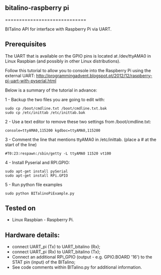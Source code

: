 ## bitalino-raspberry pi ##
=============================

BITalino API for interface with Raspberry Pi via UART.

## Prerequisites ##

The UART that is available on the GPIO pins is located at /dev/ttyAMA0 in Linux Raspbian (and possibly in other Linux distributions).

Follow this tutorial to allow you to console into the Raspberry Pi using the external UART:
http://programmingadvent.blogspot.pt/2012/12/raspberry-pi-uart-with-pyserial.html

Below is a summary of the tutorial in advance:

1 - Backup the two files you are going to edit with:

```
sudo cp /boot/cmdline.txt /boot/cmdline.txt.bak
sudo cp /etc/inittab /etc/inittab.bak
```

2 - Use a text editor to remove these two settings from /boot/cmdline.txt:

```
console=ttyAMA0,115200 kgdboc=ttyAMA0,115200
```

3 - Comment the line that mentions ttyAMA0 in /etc/inittab. (place a # at the start of the line)

```
#T0:23:respawn:/sbin/getty -L ttyAMA0 11520 vt100
```

4 - Install Pyserial and RPI.GPIO:

```
sudo apt-get install pySerial
sudo apt-get install RPi.GPIO
```

5 - Run python file examples

```
sudo python BITalinoPiExample.py
```

## Tested on ##
- Linux Raspbian - Raspberry Pi.

## Hardware details: ##
- connect UART_pi (Tx) to UART_bitalino (Rx);
- connect UART_pi (Rx) to UART_bitalino (Tx);
- Connect an additional RPi_GPIO (output - e.g. GPIO.BOARD '16') to the STAT pin (input) of the BITalino;
- See code comments within BITalino.py for additional information.
